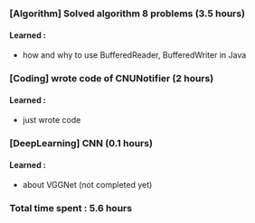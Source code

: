 ### [Algorithm] Solved algorithm 8 problems (3.5 hours)
#### Learned : 
- how and why to use BufferedReader, BufferedWriter in Java

### [Coding] wrote code of CNUNotifier (2 hours)
#### Learned : 
- just wrote code

### [DeepLearning] CNN (0.1 hours)
#### Learned : 
- about VGGNet (not completed yet)

### Total time spent : 5.6 hours
